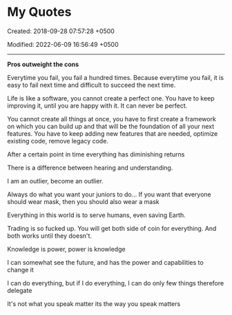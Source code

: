 # My Quotes

Created: 2018-09-28 07:57:28 +0500

Modified: 2022-06-09 16:56:49 +0500

---

**Pros outweight the cons**



Everytime you fail, you fail a hundred times. Because everytime you fail, it is easy to fail next time and difficult to succeed the next time.



Life is like a software, you cannot create a perfect one. You have to keep improving it, until you are happy with it. It can never be perfect.



You cannot create all things at once, you have to first create a framework on which you can build up and that will be the foundation of all your next features. You have to keep adding new features that are needed, optimize existing code, remove legacy code.



After a certain point in time everything has diminishing returns



There is a difference between hearing and understanding.



I am an outlier, become an outlier.



Always do what you want your juniors to do... If you want that everyone should wear mask, then you should also wear a mask



Everything in this world is to serve humans, even saving Earth.



Trading is so fucked up. You will get both side of coin for everything. And both works until they doesn't.



Knowledge is power, power is knowledge



I can somewhat see the future, and has the power and capabilities to change it



I can do everything, but if I do everything, I can do only few things therefore delegate



It's not what you speak matter its the way you speak matters
